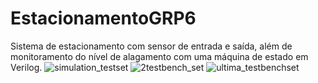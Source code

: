 # EstacionamentoGRP6
Sistema de estacionamento com sensor de entrada e saída, além de monitoramento do nível de alagamento com uma máquina de estado em Verilog.
![simulation_testset](https://user-images.githubusercontent.com/100461457/204906926-ea2ab8a9-8c94-4b56-96c2-40f77b1acbb2.png)
![2testbench_set](https://user-images.githubusercontent.com/100461457/204906191-e02b9490-0a40-499c-9190-cbefbff2288a.png)
![ultima_testbenchset](https://user-images.githubusercontent.com/100461457/204907033-825f3732-57b6-4ec6-95e0-584180ca9a6e.png)


